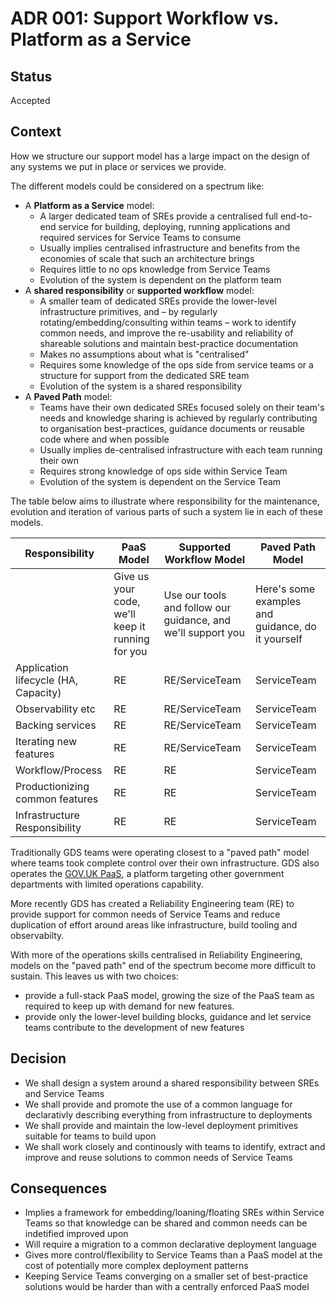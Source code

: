 # ADR 001: Support Workflow vs. Platform as a Service

## Status

Accepted

## Context

How we structure our support model has a large impact on the design of any
systems we put in place or services we provide.

The different models could be considered on a spectrum like:

* A **Platform as a Service** model:
    * A larger dedicated team of SREs provide a centralised full end-to-end
      service for building, deploying, running applications and required
      services for Service Teams to consume
    * Usually implies centralised infrastructure and benefits from the economies
      of scale that such an architecture brings
    * Requires little to no ops knowledge from Service Teams
    * Evolution of the system is dependent on the platform team
* A **shared responsibility** or **supported workflow** model:
    * A smaller team of dedicated SREs provide the lower-level infrastructure
      primitives, and – by regularly rotating/embedding/consulting within teams
      – work to identify common needs, and improve the re-usability and
      reliability of shareable solutions and maintain best-practice
      documentation
    * Makes no assumptions about what is "centralised"
    * Requires some knowledge of the ops side from service teams or a structure
      for support from the dedicated SRE team
    * Evolution of the system is a shared responsibility
* A **Paved Path** model:
    * Teams have their own dedicated SREs focused solely on their team's needs
      and knowledge sharing is achieved by regularly contributing to
      organisation best-practices, guidance documents or reusable code where and
      when possible
    * Usually implies de-centralised infrastructure with each team running their
      own
    * Requires strong knowledge of ops side within Service Team
    * Evolution of the system is dependent on the Service Team


The table below aims to illustrate where responsibility for the maintenance,
evolution and iteration of various parts of such a system lie in each of
these models.

| Responsibility  | PaaS Model | Supported Workflow Model | Paved Path Model |
|---|---|---|---|
|  | Give us your code, we'll keep it running for you | Use our tools and follow our guidance, and we'll support you | Here's some examples and guidance, do it yourself |
| Application lifecycle (HA, Capacity) | RE | RE/ServiceTeam | ServiceTeam |
| Observability etc | RE | RE/ServiceTeam | ServiceTeam |
| Backing services | RE | RE/ServiceTeam | ServiceTeam |
| Iterating new features | RE | RE/ServiceTeam | ServiceTeam |
| Workflow/Process | RE | RE | ServiceTeam |
| Productionizing common features | RE | RE | ServiceTeam |
| Infrastructure Responsibility | RE | RE | ServiceTeam | 

Traditionally GDS teams were operating closest to a "paved path" model where teams took complete control over their own infrastructure. GDS also operates the [GOV.UK PaaS](https://cloud.service.gov.uk), a platform targeting other government departments with limited operations capability.

More recently GDS has created a Reliability Engineering team (RE) to provide support for common needs of Service Teams and reduce duplication of effort around areas like infrastructure, build tooling and observabilty.

With more of the operations skills centralised in Reliability Engineering, models on the "paved path" end of the spectrum become more difficult to sustain. This leaves us with two choices:

* provide a full-stack PaaS model, growing the size of the PaaS team as required to keep up with demand for new features.
* provide only the lower-level building blocks, guidance and let service teams contribute to the development of new features 

## Decision

* We shall design a system around a shared responsibility between SREs and Service Teams
* We shall provide and promote the use of a common language for declarativly describing everything from infrastructure to deployments
* We shall provide and maintain the low-level deployment primitives suitable for teams to build upon
* We shall work closely and continously with teams to identify, extract and improve and reuse solutions to common needs of Service Teams

## Consequences

* Implies a framework for embedding/loaning/floating SREs within Service Teams so that knowledge can be shared and common needs can be indetified improved upon
* Will require a migration to a common declarative deployment language
* Gives more control/flexibility to Service Teams than a PaaS model at the cost of potentially more complex deployment patterns
* Keeping Service Teams converging on a smaller set of best-practice solutions would be harder than with a centrally enforced PaaS model


